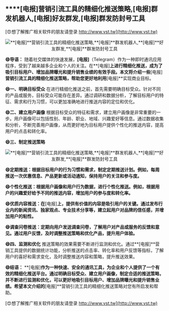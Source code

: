 ## ****[电报]**营销引流工具的精细化推送策略,**[电报]**群发机器人,**[电报]**好友群发,**[电报]**群发防封号工具**

[😍想了解推广相关软件的朋友请登录 http://www.vst.tw](http://www.vst.tw)

 <center><img src="https://vst.tw/MP4/tuiguang/png/3.png" alt="**[电报]**营销引流工具的精细化推送策略,**[电报]**群发机器人,**[电报]**好友群发,**[电报]**群发防封号工具"></center>

**😄导语：**
随着社交媒体的快速发展，**[电报]**（Telegram）作为一种即时通讯应用程序，受到了越来越多企业和个人的关注。在**[电报]**上进行精细化推送，成为了吸引目标用户、增加品牌曝光和提升销售业绩的有效手段。本文将介绍一些**[电报]**营销引流工具的精细化推送策略，帮助您更好地利用**[电报]**实现商业目标。

**😄一、明确目标受众**
在进行精细化推送之前，首先需要明确目标受众。针对不同的产品或服务，目标受众可能存在差异。通过调研和数据分析，了解目标用户的特征、需求和行为习惯，可以更加准确地进行推送内容的定位和优化。

**😄二、建立用户画像**
根据目标受众的特征和需求，建立用户画像是非常重要的一步。用户画像可以包括性别、年龄、职业、地域、兴趣爱好等信息。通过数据收集和分析，不断完善用户画像，从而更好地为目标用户提供个性化的推送内容，提高用户的点击和转化率。

**😄三、制定推送策略**

 <center><img src="https://vst.tw/MP4/tuiguang/png/0.png" alt="**[电报]**营销引流工具的精细化推送策略,**[电报]**群发机器人,**[电报]**好友群发,**[电报]**群发防封号工具"></center>

**😄定期推送：根据目标用户的行为习惯和需求，制定定期推送计划。例如，每周推送一次优惠信息、产品更新或活动通知，保持用户的关注和参与度。**

**😄个性化推送：根据用户画像和用户行为数据，进行个性化推送。例如，根据用户的兴趣爱好给予不同的推送内容，增加用户的参与度和转化率。**

**😄优质内容推送：在**[电报]**上，提供有价值的内容是吸引用户的关键。通过发布行业内的新闻资讯、独家观点、专业技术分享等，建立起用户对品牌的信任感，并增加用户的粘性。**

**😄调查问卷推送：定期向用户发送调查问卷，了解用户对产品或服务的反馈和意见。通过用户反馈，及时调整推送策略和优化产品，提升用户体验。**

**😄四、监测和优化**
推送策略的效果需要不断进行监测和优化。通过**[电报]**营销工具提供的数据统计功能，分析推送的点击率、转化率和用户反馈等指标，了解用户的喜好和需求变化，及时调整推送内容和策略，提升推送效果。

**😄结语：**
**[电报]**作为一种快速、安全的通讯工具，为企业和个人提供了一个有效的精细化推送平台。通过明确目标受众、建立用户画像，制定合适的推送策略，并不断进行监测和优化，可以更好地吸引目标用户、增加品牌曝光和提升销售业绩。希望本文介绍的**[电报]**营销引流工具的精细化推送策略对您有所启发和帮助。

[😍想了解推广相关软件的朋友请登录 http://www.vst.tw](http://www.vst.tw)



